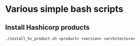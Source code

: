 # Various simple bash scripts

## Install Hashicorp products

`./install_hc_product.sh <product> <version> <architecture>`
  
